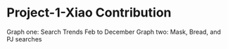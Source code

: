 # Project-1-Xiao Contribution
Graph one: Search Trends Feb to December
Graph two: Mask, Bread, and PJ searches 
